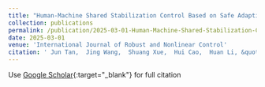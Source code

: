 ```yaml
---
title: "Human-Machine Shared Stabilization Control Based on Safe Adaptive Dynamic Programming with Bounded Rationality"
collection: publications
permalink: /publication/2025-03-01-Human-Machine-Shared-Stabilization-Control-Based-on-Safe-Adaptive-Dynamic-Programming-with-Bounded-Rationality
date: 2025-03-01
venue: 'International Journal of Robust and Nonlinear Control'
citation: ' Jun Tan,  Jing Wang,  Shuang Xue,  Hui Cao,  Huan Li, &quot;Human-Machine Shared Stabilization Control Based on Safe Adaptive Dynamic Programming with Bounded Rationality.&quot; International Journal of Robust and Nonlinear Control, 2025.'
---
```

Use [Google Scholar](https://scholar.google.com/scholar?q=Human+Machine+Shared+Stabilization+Control+Based+on+Safe+Adaptive+Dynamic+Programming+with+Bounded+Rationality){:target="_blank"} for full citation